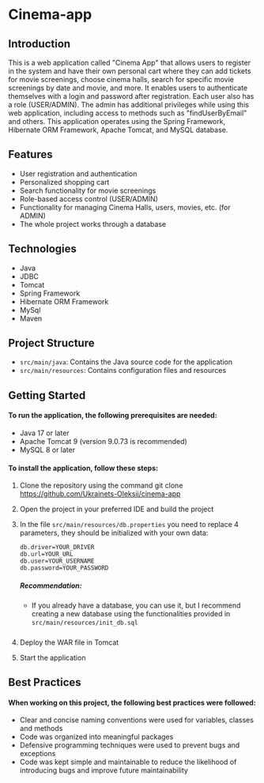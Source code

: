 # Cinema-app

## Introduction

This is a web application called "Cinema App" that allows users to register in the system and have their own personal cart where they can add tickets for movie screenings, choose cinema halls, search for specific movie screenings by date and movie, and more. It enables users to authenticate themselves with a login and password after registration. Each user also has a role (USER/ADMIN). The admin has additional privileges while using this web application, including access to methods such as "findUserByEmail" and others. This application operates using the Spring Framework, Hibernate ORM Framework, Apache Tomcat, and MySQL database.

## Features

- User registration and authentication
- Personalized shopping cart
- Search functionality for movie screenings
- Role-based access control (USER/ADMIN)
- Functionality for managing Cinema Halls, users, movies, etc. (for ADMIN)
- The whole project works through a database

## Technologies

- Java
- JDBC
- Tomcat
- Spring Framework
- Hibernate ORM Framework
- MySql
- Maven

## Project Structure
- `src/main/java`: Contains the Java source code for the application
- `src/main/resources`: Contains configuration files and resources

## Getting Started

#### To run the application, the following prerequisites are needed:

- Java 17 or later
- Apache Tomcat 9 (version 9.0.73 is recommended)
- MySQL 8 or later

#### To install the application, follow these steps:

1. Clone the repository using the command git clone https://github.com/Ukrainets-Oleksii/cinema-app
2. Open the project in your preferred IDE and build the project
3. In the file `src/main/resources/db.properties` you need to replace 4 parameters, they should be initialized with your own data:
    ```
    db.driver=YOUR_DRIVER
    db.url=YOUR_URL
    db.user=YOUR_USERNAME
    db.password=YOUR_PASSWORD
    ```
   ##### Recommendation:
   -   If you already have a database, you can use it, but I recommend creating a new database using the functionalities provided in `src/main/resources/init_db.sql`
   #####

4. Deploy the WAR file in Tomcat
5. Start the application

## Best Practices

#### When working on this project, the following best practices were followed:

- Clear and concise naming conventions were used for variables, classes and methods
- Code was organized into meaningful packages
- Defensive programming techniques were used to prevent bugs and exceptions
- Code was kept simple and maintainable to reduce the likelihood of introducing bugs and improve future maintainability
